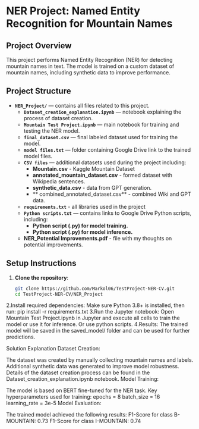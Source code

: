 # NER Project: Named Entity Recognition for Mountain Names

## **Project Overview**

This project performs Named Entity Recognition (NER) for detecting mountain names in text. The model is trained on a custom dataset of mountain names, including synthetic data to improve performance.

## **Project Structure**

- **`NER_Project/`** — contains all files related to this project.
  - **`Dataset_creation_explanation.ipynb`** — notebook explaining the process of dataset creation.
  - **`Mountain Test Project.ipynb`** — main notebook for training and testing the NER model.
  - **`final_dataset.csv`** — final labeled dataset used for training the model.
  - **`model files.txt`** — folder containing Google Drive link to the trained model files.
  - **`CSV files`** — additional datasets used during the project including:
    - **Mountain.csv** -  Kaggle Mountain Dataset
    - **annotated_mountain_dataset.csv** - formed dataset with Wikipedia sentences.
    - **synthetic_data.csv** - data from GPT generation.
    - ** combined_annotated_dataset.csv** - combined Wiki and GPT data.
  - **`requirements.txt`** - all libraries used in the project
  - **`Python scripts.txt`** — contains links to Google Drive Python scripts, including:
    - **Python script (.py) for model training.**
    - **Python script (.py) for model inference.**
  - **NER_Potential Improvements.pdf** - file with my thoughts on potential improvements.

## **Setup Instructions**

1. **Clone the repository**:
   ```bash
   git clone https://github.com/Markol06/TestProject-NER-CV.git
   cd TestProject-NER-CV/NER_Project
2.Install required dependencies: Make sure Python 3.8+ is installed, then run:
pip install -r requirements.txt
3.Run the Jupyter notebook: 
Open Mountain Test Project.ipynb in Jupyter and execute all cells to train the model or use it for inference.
Or use python scripts.
4.Results: The trained model will be saved in the saved_model/ folder and can be used for further predictions.

Solution Explanation
Dataset Creation:

The dataset was created by manually collecting mountain names and labels.
Additional synthetic data was generated to improve model robustness. Details of the dataset creation process can be found in the Dataset_creation_explanation.ipynb notebook.
Model Training:

The model is based on BERT fine-tuned for the NER task.
Key hyperparameters used for training:
epochs = 8
batch_size = 16
learning_rate = 3e-5
Model Evaluation:

The trained model achieved the following results:
F1-Score for class B-MOUNTAIN: 0.73
F1-Score for class I-MOUNTAIN: 0.74
